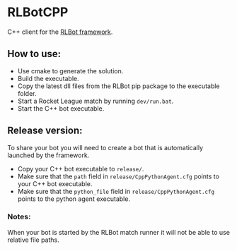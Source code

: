 # RLBotCPP

C++ client for the [RLBot framework](https://github.com/RLBot/RLBot).

## How to use:
- Use cmake to generate the solution.
- Build the executable.
- Copy the latest dll files from the RLBot pip package to the executable folder.
- Start a Rocket League match by running `dev/run.bat`.
- Start the C++ bot executable.

## Release version:
To share your bot you will need to create a bot that is automatically launched by the framework.
 - Copy your C++ bot executable to `release/`.
 - Make sure that the `path` field in `release/CppPythonAgent.cfg` points to your C++ bot executable.
 - Make sure that the `python_file` field in `release/CppPythonAgent.cfg` points to the python agent executable.
 
### Notes:
When your bot is started by the RLBot match runner it will not be able to use relative file paths.
